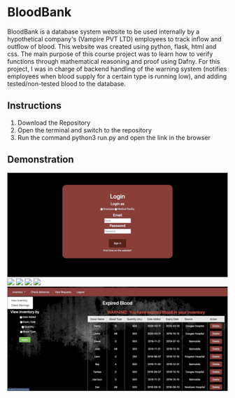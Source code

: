 # BloodBank
BloodBank is a database system website to be used internally by a hypothetical company's (Vampire PVT LTD) employees to track inflow and outflow of blood. This website was created using python, flask, html and css. The main purpose of this course project was to learn how to verify functions through mathematical reasoning and proof using Dafny. For this project, I was in charge of backend handling of the warning system (notifies employees when blood supply for a certain type is running low), and adding tested/non-tested blood to the database. 

## Instructions

1. Download the Repository
2. Open the terminal and switch to the repository
3. Run the command python3 run.py and open the link in the browser

## Demonstration
![](v1.gif)
![](v2.gif)
![](v3.gif)
![](v4.gif)
![](v5.gif)
![](v6.gif)
